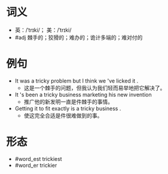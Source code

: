 # 词义
- 英：/ˈtrɪki/； 美：/ˈtrɪki/
- #adj 棘手的；狡猾的；难办的；诡计多端的；难对付的
# 例句
- It was a tricky problem but I think we 've licked it .
	- 这是一个棘手的问题，但我认为我们轻而易举地把它解决了。
- It 's been a tricky business marketing his new invention
	- 推广他的新发明一直是件棘手的事情。
- Getting it to fit exactly is a tricky business .
	- 使这完全合适是件很难做到的事。
# 形态
- #word_est trickiest
- #word_er trickier
